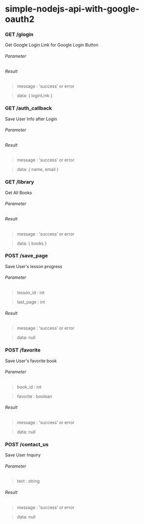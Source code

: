 # simple-nodejs-api-with-google-oauth2


### GET /glogin
Get Google Login Link for Google Login Button

###### Parameter

###### Result
> message : 'success' or error

> data: { loginLink }


### GET /auth_callback
Save User Info after Login

###### Parameter

###### Result
> message : 'success' or error

> data: { name, email }


### GET /library
Get All Books

###### Parameter

###### Result
> message : 'success' or error

> data: { books }


### POST /save_page
Save User's lesson progress

###### Parameter
> lesson_id : int

> last_page : int

###### Result
> message : 'success' or error

> data: null


### POST /favorite
Save User's favorite book

###### Parameter
> book_id : int

> favorite : boolean

###### Result
> message : 'success' or error

> data: null


### POST /contact_us
Save User Inquiry

###### Parameter
> text : string

###### Result
> message : 'success' or error

> data: null

